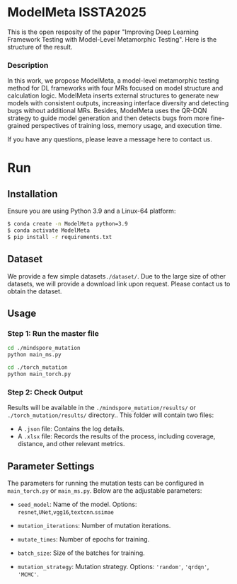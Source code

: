 # ModelMeta     ISSTA2025

This is the open resposity of the paper "Improving Deep Learning Framework Testing with Model-Level Metamorphic Testing". Here is the structure of the result.



### Description

In this work, we propose ModelMeta, a model-level metamorphic testing method for DL frameworks with four MRs focused on model structure and calculation logic. ModelMeta inserts external structures to generate new models with consistent outputs, increasing interface diversity and detecting bugs without additional MRs. Besides, ModelMeta uses the QR-DQN strategy to guide model generation and then detects bugs from more fine-grained perspectives of training loss, memory usage, and execution time.


If you have any questions, please leave a message here to contact us. 


# Run

## Installation

Ensure you are using Python 3.9 and a Linux-64 platform:

```bash
$ conda create -n ModelMeta python=3.9
$ conda activate ModelMeta
$ pip install -r requirements.txt
```

## Dataset

We provide a few simple datasets`./dataset/`. Due to the large size of other datasets, we will provide a download link upon request. Please contact us to obtain the dataset.

## Usage

### Step 1: Run the master file

```bash
cd ./mindspore_mutation
python main_ms.py
```
```bash
cd ./torch_mutation
python main_torch.py
```
### Step 2: Check Output

Results will be available in the `./mindspore_mutation/results/` or `./torch_mutation/results/` directory.. This folder will contain two files:
- A `.json` file: Contains the log details.
- A `.xlsx` file: Records the results of the process, including coverage, distance, and other relevant metrics.


## Parameter Settings

The parameters for running the mutation tests can be configured in `main_torch.py` or `main_ms.py`. Below are the adjustable parameters:

- `seed_model`: Name of the model. Options: `resnet`,`UNet`,`vgg16`,`textcnn`.`ssimae`
- `mutation_iterations`: Number of mutation iterations.
- `mutate_times`: Number of epochs for training.
- `batch_size`: Size of the batches for training.

- `mutation_strategy`: Mutation strategy. Options: `'random'`, `'qrdqn'`, `'MCMC'`.



